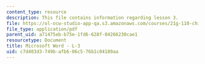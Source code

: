 ```yaml
---
content_type: resource
description: This file contains information regarding lesson 3.
file: https://ol-ocw-studio-app-qa.s3.amazonaws.com/courses/21g-110-chinese-iv-streamlined-spring-2004/c7d403d3749bafb606c576b1c04189aa_MIT21G_110S04_L3.pdf
file_type: application/pdf
parent_uid: a71475eb-b75e-1fd6-628f-04266230cae1
resourcetype: Document
title: Microsoft Word - L-3
uid: c7d403d3-749b-afb6-06c5-76b1c04189aa
---
```

